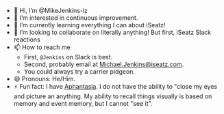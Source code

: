 - 👋 Hi, I’m @MikeJenkins-iz
- 👀 I’m interested in continuous improvement.
- 🌱 I’m currently learning everything I can about iSeatz!
- 💞️ I’m looking to collaborate on literally anything!  But first, iSeatz Slack reactions
- 📫 How to reach me
   - First, `@Jenkins` on Slack is best.
   - Second, probably email at Michael.Jenkins@iseatz.com.
   - You could always try a carrier pidgeon.
- 😄 Pronouns: He/Him.
- ⚡ Fun fact: I have [Aphantasia](https://en.wikipedia.org/wiki/Aphantasia).  I do not have the ability to "close my eyes and picture an anything.  My ability to recall things visually is based on memory and event memory, but I cannot "see it".

<!---
MikeJenkins-iz/MikeJenkins-iz is a ✨ special ✨ repository because its `README.md` (this file) appears on your GitHub profile.
You can click the Preview link to take a look at your changes.
--->
